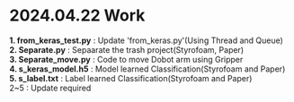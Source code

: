 # 2024.04.22 Work
**1. from_keras_test.py** : Update 'from_keras.py'(Using Thread and Queue)   
**2. Separate.py** : Sepaarate the trash project(Styrofoam, Paper)   
**3. Separate_move.py** : Code to move Dobot arm using Gripper   
**4. s_keras_model.h5** : Model learned Classification(Styrofoam and Paper)   
**5. s_label.txt** : Label learned Classification(Styrofoam and Paper)   
2~5 : Update required
